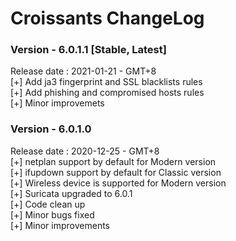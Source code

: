 # Croissants ChangeLog

### Version - 6.0.1.1 [Stable, Latest]  
Release date : 2021-01-21 - GMT+8  
[+] Add ja3 fingerprint and SSL blacklists rules  
[+] Add phishing and compromised hosts rules  
[+] Minor improvemets  

### Version - 6.0.1.0 
Release date : 2020-12-25 - GMT+8  
[+] netplan support by default for Modern version  
[+] ifupdown support by default for Classic version  
[+] Wireless device is supported for Modern version  
[+] Suricata upgraded to 6.0.1  
[+] Code clean up  
[+] Minor bugs fixed  
[+] Minor improvements  

